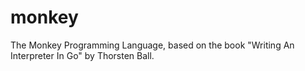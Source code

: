 # monkey

The Monkey Programming Language, based on the book "Writing An Interpreter In Go" by Thorsten Ball.
